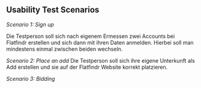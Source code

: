 Usability Test Scenarios
----------------------------------


*Scenario 1: Sign up*

Die Testperson soll sich nach eigenem Ermessen zwei Accounts bei Flatfindr erstellen und sich dann mit ihren Daten anmelden. Hierbei soll man mindestens einmal zwischen beiden wechseln.



*Scenario 2: Place an add*
Die Testperson soll sich ihre eigene Unterkunft als Add erstellen und sie auf der Flatfindr Website korrekt platzieren.


*Scenario 3: Bidding*


